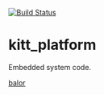 [![Build Status](https://travis-ci.org/kittcar/kitt_platform.svg?branch=master)](https://travis-ci.org/kittcar/kitt_platform)
# kitt_platform
Embedded system code.

[balor](balor/README.md)
